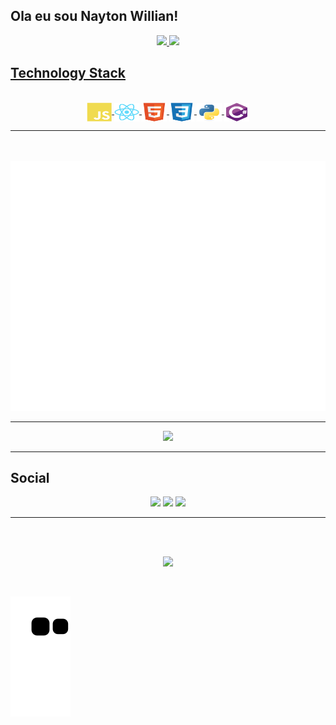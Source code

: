## Ola eu sou Nayton Willian!
<div align="center">
  <a href="https://github.com/Nayton-W">
  <img height="180em" src="https://github-readme-stats.vercel.app/api?username=Nayton-W&show_icons=true&theme=dracula&include_all_commits=true&count_private=true"/>
  <img height="180em" src="https://github-readme-stats.vercel.app/api/top-langs/?username=Nayton-W&layout=compact&langs_count=7&theme=dracula"/>
</div>

## Technology Stack
<div style="display: inline_block",width: 100% ; align="center"><br>
  <img align="center" alt="Nayton-Js" height="30" width="40" src="https://raw.githubusercontent.com/devicons/devicon/master/icons/javascript/javascript-plain.svg">
  
  <img align="center" alt="Nayton-React" height="30" width="40" src="https://raw.githubusercontent.com/devicons/devicon/master/icons/react/react-original.svg">
  <img align="center" alt="Nayton-HTML" height="30" width="40" src="https://raw.githubusercontent.com/devicons/devicon/master/icons/html5/html5-original.svg">
  <img align="center" alt="Nayton-CSS" height="30" width="40" src="https://raw.githubusercontent.com/devicons/devicon/master/icons/css3/css3-original.svg">
  <img align="center" alt="Nayton-Python" height="30" width="40" src="https://raw.githubusercontent.com/devicons/devicon/master/icons/python/python-original.svg">
  <img align="center" alt="Nayton-Csharp" height="30" width="40" src="https://raw.githubusercontent.com/devicons/devicon/master/icons/csharp/csharp-original.svg">
</div>
 <hr>
 </hr>

<br/>
<br/>
<div style="width: 100%"; align="center">
  <a href="https://github.com/Nayton-W/Nayton-W/blame/main/terminal.svg">
    <img src="terminal.svg" style="width: 600px; height: 400px;" alt="Svg source">
  </a>
</div>
 <hr>
 </hr>
 <div style="width: 100%"; align="center">
  <img src="http://github-readme-streak-stats.herokuapp.com?user=Nayton-W&theme=dracula&date_format=M%20j%5B%2C%20Y%5D"/>
</div>
 <hr>
 </hr>
<div>

  ## Social
 <div style="width: 100%"; align="center"> 
  <a href = "mailto:naytonwillian23@outlok.com"><img src="https://img.shields.io/badge/-Gmail-%23333?style=for-the-badge&logo=gmail&logoColor=white" target="_blank"></a>
  <a href="https://www.linkedin.com/in/nayton-willian-da-silva-" target="_blank"><img src="https://img.shields.io/badge/-LinkedIn-%230077B5?style=for-the-badge&logo=linkedin&logoColor=white" target="_blank"></a> 
  <a href="https://www.facebook.com/HallSamaoficial" target="_blank"><img src="https://img.shields.io/badge/Facebook-1877F2?style=for-the-badge&logo=facebook&logoColor=white" target="_blank"></a> 
 <hr>
 </hr>
</div>
</br>
</br>
<p align="center">   <img alingn="center" src="https://profile-counter.glitch.me/Nayton-W/count.svg" /></p></div></br>

![snake gif](https://github.com/Nayton-W/Nayton-W/blob/output/github-contribution-grid-snake.svg)


